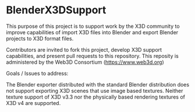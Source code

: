 # BlenderX3DSupport

This purpose of this project is to support work by the X3D community to improve capabilities
of import X3D files into Blender and export Blender projects to X3D format files.

Contributors are invited to fork this project, develop X3D support capabilities, and present pull requests to this 
repository. This reposity is administered by the Web3D Consortium (https://www.web3d.org)

Goals / Issues to address:

The Blender exporter distributed with the standard Blender distribution does not support exporting X3D scenes that use image based textures. Neither texture support of X3D v3.3 nor the physically based rendering textures of X3D v4 are supported.


